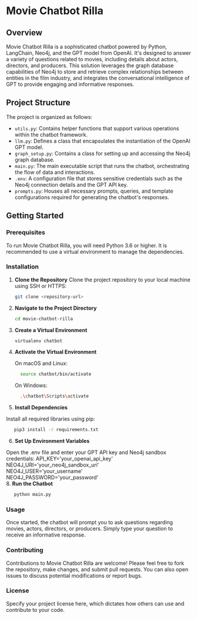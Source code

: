 # Movie Chatbot Rilla

## Overview
Movie Chatbot Rilla is a sophisticated chatbot powered by Python, LangChain, Neo4j, and the GPT model from OpenAI. It's designed to answer a variety of questions related to movies, including details about actors, directors, and producers. This solution leverages the graph database capabilities of Neo4j to store and retrieve complex relationships between entities in the film industry, and integrates the conversational intelligence of GPT to provide engaging and informative responses.

## Project Structure
The project is organized as follows:
- `utils.py`: Contains helper functions that support various operations within the chatbot framework.
- `llm.py`: Defines a class that encapsulates the instantiation of the OpenAI GPT model.
- `graph_setup.py`: Contains a class for setting up and accessing the Neo4j graph database.
- `main.py`: The main executable script that runs the chatbot, orchestrating the flow of data and interactions.
- `.env`: A configuration file that stores sensitive credentials such as the Neo4j connection details and the GPT API key.
- `prompts.py`: Houses all necessary prompts, queries, and template configurations required for generating the chatbot's responses.

## Getting Started

### Prerequisites
To run Movie Chatbot Rilla, you will need Python 3.6 or higher. It is recommended to use a virtual environment to manage the dependencies.

### Installation

1. **Clone the Repository**
   Clone the project repository to your local machine using SSH or HTTPS:
   ```bash
   git clone <repository-url>
   ```
2. **Navigate to the Project Directory**
   ```bash
   cd movie-chatbot-rilla
   ```
3. **Create a Virtual Environment**
   ```bash
   virtualenv chatbot
   ```
4. **Activate the Virtual Environment**
   
   On macOS and Linux:
   ```bash
     source chatbot/bin/activate
   ```
   
   On Windows:
   ```bash
     .\chatbot\Scripts\activate
   ```
6. **Install Dependencies**
   
  Install all required libraries using pip:
  ```bash
     pip3 install -r requirements.txt
  ```
6. **Set Up Environment Variables**
   
  Open the .env file and enter your GPT API key and Neo4j sandbox credentials:
  API_KEY='your_openai_api_key'  
  NEO4J_URI='your_neo4j_sandbox_uri'  
  NEO4J_USER='your_username'  
  NEO4J_PASSWORD='your_password'  
8. **Run the Chatbot**
   ```bash
      python main.py
   ```
### Usage
Once started, the chatbot will prompt you to ask questions regarding movies, actors, directors, or producers. Simply type your question to receive an informative response.

### Contributing
Contributions to Movie Chatbot Rilla are welcome! Please feel free to fork the repository, make changes, and submit pull requests. You can also open issues to discuss potential modifications or report bugs.

### License
Specify your project license here, which dictates how others can use and contribute to your code.



   
   

